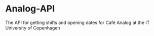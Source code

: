 # Analog-API
The API for getting shifts and opening dates for Café Analog at the IT University of Copenhagen
